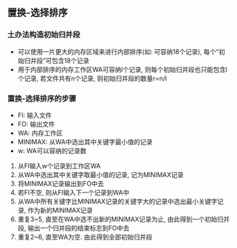 ## 置换-选择排序

### 土办法构造初始归并段

- 可以使用一片更大的内存区域来进行内部排序(如: 可容纳18个记录), 每个“初始归并段”可包含18个记录
- 用于内部排序的内存工作区WA可容纳l个记录, 则每个初始归并段也只能包含l个记录, 若文件共有n个记录, 则初始归并段的数量r=n/l

### 置换-选择排序的步骤

- FI: 输入文件
- FO: 输出文件
- WA: 内存工作区
- MINIMAX: 从WA中选出其中关键字最小值的记录
- w: WA可以容纳的记录数

1. 从FI输入w个记录到工作区WA
2. 从WA中选出其中关键字取最小值的记录, 记为MINIMAX记录
3. 将MINIMAX记录输出到FO中去
4. 若FI不空, 则从FI输入下一个记录到WA中
5. 从WA中所有关键字比MINIMAX记录的关键字大的记录中选出最小关键字记录, 作为新的MINIMAX记录
6. 重复3~5, 直至在WA中选不出新的MINIMAX记录为止, 由此得到一个初始归并段, 输出一个归并段的结束标志到FO中去
7. 重复2~6, 直至WA为空. 由此得到全部初始归并段
